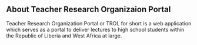 ## About Teacher Research Organizaion Portal

Teacher Research Organization Portal or TROL for short is a web application which serves as a 
portal to deliver lectures to high school students within the Republic of Liberia and West Africa 
at large.
